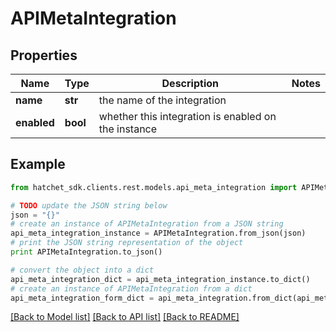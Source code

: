 # APIMetaIntegration


## Properties

Name | Type | Description | Notes
------------ | ------------- | ------------- | -------------
**name** | **str** | the name of the integration |
**enabled** | **bool** | whether this integration is enabled on the instance |

## Example

```python
from hatchet_sdk.clients.rest.models.api_meta_integration import APIMetaIntegration

# TODO update the JSON string below
json = "{}"
# create an instance of APIMetaIntegration from a JSON string
api_meta_integration_instance = APIMetaIntegration.from_json(json)
# print the JSON string representation of the object
print APIMetaIntegration.to_json()

# convert the object into a dict
api_meta_integration_dict = api_meta_integration_instance.to_dict()
# create an instance of APIMetaIntegration from a dict
api_meta_integration_form_dict = api_meta_integration.from_dict(api_meta_integration_dict)
```
[[Back to Model list]](../README.md#documentation-for-models) [[Back to API list]](../README.md#documentation-for-api-endpoints) [[Back to README]](../README.md)
